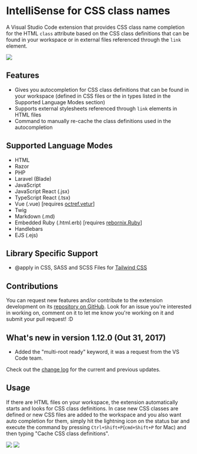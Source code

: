 # IntelliSense for CSS class names

A Visual Studio Code extension that provides CSS class name completion for the HTML `class` attribute based on the CSS class definitions that can be found in your workspace or in external files referenced through the `link` element.

![](https://i.imgur.com/5crMfTj.gif)

## Features
* Gives you autocompletion for CSS class definitions that can be found in your workspace (defined in CSS files or the in types listed in the Supported Language Modes section)
* Supports external stylesheets referenced through `link` elements in HTML files
* Command to manually re-cache the class definitions used in the autocompletion

## Supported Language Modes
* HTML
* Razor
* PHP
* Laravel (Blade)
* JavaScript
* JavaScript React (.jsx)
* TypeScript React (.tsx)
* Vue (.vue) [requires [octref.vetur](https://marketplace.visualstudio.com/items?itemName=octref.vetur)]
* Twig
* Markdown (.md)
* Embedded Ruby (.html.erb) [requires [rebornix.Ruby](https://marketplace.visualstudio.com/items?itemName=rebornix.Ruby)]
* Handlebars
* EJS (.ejs)

## Library Specific Support
* @apply in CSS, SASS and SCSS Files for [Tailwind CSS](https://tailwindcss.com)

## Contributions
You can request new features and/or contribute to the extension development on its [repository on GitHub](https://github.com/Zignd/HTML-CSS-Class-Completion/issues). Look for an issue you're interested in working on, comment on it to let me know you're working on it and submit your pull request! :D

## What's new in version 1.12.0 (Out 31, 2017)
* Added the "multi-root ready" keyword, it was a request from the VS Code team.

Check out the [change log](https://github.com/zignd/HTML-CSS-Class-Completion/blob/master/CHANGELOG.md) for the current and previous updates.

## Usage
If there are HTML files on your workspace, the extension automatically starts and looks for CSS class definitions. In case new CSS classes are defined or new CSS files are added to the workspace and you also want auto completion for them, simply hit the lightning icon on the status bar and execute the command by pressing `Ctrl+Shift+P`(`cmd+Shift+P` for Mac) and then typing "Cache CSS class definitions".

![](https://i.imgur.com/O7NjEUW.gif)
![](https://i.imgur.com/uyiXqMb.gif)
